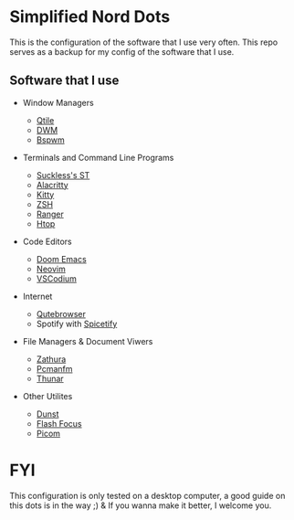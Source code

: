 # Simplified Nord Dots
This is the configuration of the software that I use very often. This repo serves as a backup for my config of the software that I use.

## Software that I use
- Window Managers
	- [Qtile](https://gitlab.com/vedantnn7/simplifed-nord/-/tree/master/.config/qtile)
	- [DWM](https://gitlab.com/vedantnn7/simplifed-nord/-/tree/master/Suckless/dwm)
	- [Bspwm](https://gitlab.com/vedantnn7/simplifed-nord/-/tree/master/.config/bspwm)

- Terminals and Command Line Programs
	- [Suckless's ST](https://gitlab.com/vedantnn7/simplifed-nord/-/tree/master/Suckless/st)
	- [Alacritty](https://gitlab.com/vedantnn7/simplifed-nord/-/tree/master/.config/alacritty)
	- [Kitty](https://gitlab.com/vedantnn7/simplifed-nord/-/tree/master/.config/kitty)
	- [ZSH](https://gitlab.com/vedantnn7/simplifed-nord/-/blob/master/.zshrc)
	- [Ranger](https://gitlab.com/vedantnn7/simplifed-nord/-/tree/master/.config/ranger)
	- [Htop](https://gitlab.com/vedantnn7/simplifed-nord/-/tree/master/.config/htop)

- Code Editors
	- [Doom Emacs](https://gitlab.com/vedantnn7/simplifed-nord/-/tree/master/.doom.d)
	- [Neovim](https://gitlab.com/vedantnn7/simplifed-nord/-/tree/master/.config/nvim)
	- [VSCodium](https://gitlab.com/vedantnn7/simplifed-nord/-/tree/master/.config/VSCodium)

- Internet
	- [Qutebrowser](https://gitlab.com/vedantnn7/simplifed-nord/-/tree/master/.config/qutebrowser)
	- Spotify with [Spicetify](https://gitlab.com/vedantnn7/simplifed-nord/-/tree/master/.config/spicetify)

- File Managers & Document Viwers
	- [Zathura](https://gitlab.com/vedantnn7/simplifed-nord/-/tree/master/.config/zathura)
	- [Pcmanfm](https://gitlab.com/vedantnn7/simplifed-nord/-/tree/master/.config/pcmanfm)
	- [Thunar](https://gitlab.com/vedantnn7/simplifed-nord/-/tree/master/.config/Thunar)

- Other Utilites
	- [Dunst](https://gitlab.com/vedantnn7/simplifed-nord/-/tree/master/.config/dunst)
	- [Flash Focus](https://gitlab.com/vedantnn7/simplifed-nord/-/tree/master/.config/flashfocus)
	- [Picom](https://gitlab.com/vedantnn7/simplifed-nord/-/tree/master/.config/picom)

# FYI
This configuration is only tested on a desktop computer, a good guide on this dots is in the way ;) & If you wanna make it better, I welcome you.
